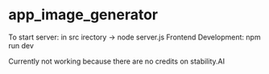 # app_image_generator

To start server: in src irectory -> node server.js
Frontend Development: npm run dev

Currently not working because there are no credits on stability.AI